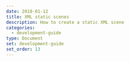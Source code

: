 ```yaml
---
date: 2018-01-12
title: XML static scenes
description: How to create a static XML scene
categories:
  - development-guide
type: Document
set: development-guide
set_order: 13
---
```

<!--

You can create a static scene with XML. The advantage of this is that the code is simpler and straight forward, very similar to the code of an [A-frame](aframe.io) scene. The disadvantage is that you can't make the scene dynamic or interactive in any way, users will only be able to walk around it.

## Create a static scene

Copy the [XML sample scene](https://github.com/decentraland/sample-scene-static-xml), following the steps in the [create scene]({{ site.baseurl }}{% post_url /getting-started/2018-01-03-create-scene %}) to clone a sample scene.

## Elements of a static scene

Each XML tag in the scene represents an entity. Entities are nested into a single tree structure where child entities inherit properties from the parent entities, so for example if a parent is rotated, its children will be rotated in the same degree as well.

The scene tree structure must start with a `<scene>` tag in the root level.

```xml
<scene>
  <box position="5 5 1" ></box>
  <entity position=" 1 3 1"></ entity>
    <box position="0 0 0" ></box>
  </entity>
</scene>
```

#### Primitive shapes

You can add primitive shapes like boxes, cones, or spheres.

```xml
<box color="#ff00aa" position="1 2 3" ></box>
<sphere color="#00aaff" position="1 2 3" scale="4 4 4"></sphere>
<plane color="#00aaff" position="1 2 3" scale="4 4 4" rotation="-90 0 0" ></plane>
```

#### 3D Models

You can import 3D models in _glTF_ format into your scene. See [3D model considerations]({{ site.baseurl }}{% post_url /development-guide/2018-01-09-external-3d-models %}) for details about what can be supported in 3D models.

```xml
<gltf-model position="1 2 3" scale="4 4 4" src="models/dog.gltf"></gltf-model>
```

All `gltf-model` entities need to have an `src` attribute, pointing to a file for the 3D model.

#### Wrapper entities

You can use basic entities as wrappers to group and transform child entities. These entities are invisible, but any attributes they have are inherited by their children, which can make it easier to scale, rotate or position several entities as a group.

```xml
<entity position="5 0 0" rotation="0 90 0">
   <box color="#ff00aa" position="-2 0 0"></box>
   <box color="#00aaff" position="2 0 0"></box>
 </entity>
```

## XML attributes

Entities have different attributes depending on their type, for example it only makes sense for a cylinder to have _radiusTop_ and _radiusBottom_.

All entities have the following attributes:

- `position`: Requires three numbers, detailing the _x_, _y_ and _z_ coordinates.
- `rotation`: Requires three numbers, detailing _x_, _y_ and _z_ rotation angles, in degrees.
- `scale`: Can either have a single number, to maintain the entity’s proportions, or three numbers, in case you want to scale the _x_, _y_ and _z_ axis in different proportions.

See [entity interfaces]({{ site.baseurl }}{% post_url /development-guide/2018-01-13-xml-static-scenes %}) for a full list of all the available components per type of entity. Each component is expressed as an attribute in XML. Some of these components are only supported in TypeScript scenes.

## Migrate an A-frame to a Decentraland static scene

To migrate a scene that was developed in A-frame into decentraland:

- Create a new static scene with the CLI as explained in [Create scene]({{ site.baseurl }}{% post_url /getting-started/2018-01-03-create-scene %}).
  > Note: If the size of the A-frame scene is larger than 1 Decentraland parcel, make sure you configure the scene to have enough parcels to fit it.
- Copy the entire entity structure from your the A-Frame's _index.html_ file. Paste it in the Decentraland's _scene.xml_ file, in between the `<scene>` and `</scene>` lines. Delete the existing boilerplate box, sphere and cylinder primitives from the scene.
- Make the following changes to the A-frame primitives:
  - In every tag name that starts with _a-_ remove the _a-_. So tags like `<a-entity>` and `<a-gltf-model>` become `<entity>` and `<gltf-model>`.
  - For all _position_ attributes, inverse the z axis. For example `position=”10 5 15”` should become `position=”10 5 -15”`.



## Migrating an XML scene to TypeScript

If you have a static XML scene and want to add dynamic capabilities to it, you must migrate it to TSX format. To do this, follow these steps:

- Create a new scene following the steps in [Create scene]({{ site.baseurl }}{% post_url /getting-started/2018-01-03-create-scene %}) and choose the scene type _Basic_.
- Copy the entire contents of _scene.xml_ in the static scene. Paste it in the _scene.tsx_ file of the new scene, replacing the boilerplate content in the `return` statement of the `render()` function.
- Make some minor changes to the entity syntax that are explained in the subsections below.

#### Data types

> **TL;DR**
> in XML: `position="10 10 10"`
> in TSX: `position={ { x:10, y: 10, z: 10 } }`

There are subtle differences between the _text/xml_ representation and the _.tsx_ representation of a scene. Our approach is _TSX-first_, and the _XML_ representation of the scene is only a compatibility view. Because of this, attributes in _TSX_ must be objects, not
plain text.

```xml
<scene>
  <box position="10 10 10" />
</scene>
```

The static scene above becomes the following dynamic scene when migrating it to _TSX_:

{% raw %}

```tsx
class Scene extends ScriptableScene {
  async render() {
    return (
      <scene>
        <box position={{ x: 10, y: 10, z: 10 }} />
      </scene>
    )
  }
}
```

{% endraw %}
-->
<!--

#### Attribute naming

> **TL;DR**
> in XML: `albedo-color="#ffeeaa"` (kebab-case)
> in TSX: `albedoColor="#ffeeaa"` (camelCase)

HTML and XHTML are case insensitive for attributes, this generates conflicts with the implementation of certain attributes like `albedoColor`. Because reading `albedocolor` was confusing, and having hardcoded keys with hyphens in the code was so dirty, we decided to follow the React convention of having every property camel cased in code and hyphenated in the HTML/XML representation.

{% raw %}

```xml
<scene>
  <material id="test" albedo-color="#ffeeaa" />
</scene>
```

{% endraw %}

The static scene above becomes the following dynamic scene when migrating it to TSX:

{% raw %}

```tsx
// TSX
class Scene extends ScriptableScene {
  async render() {
    return (
      <scene>
        <material id="test" albedoColor="#ffeeaa" />
      </scene>
    )
  }
}
```

{% endraw %}

-->
